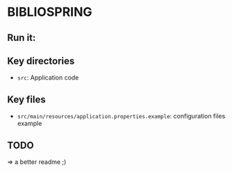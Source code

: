 # BIBLIOSPRING 

## Run it:

## Key directories

* `src`: Application code

## Key files

* `src/main/resources/application.properties.example`: configuration files example

## TODO
=> a better readme ;)
